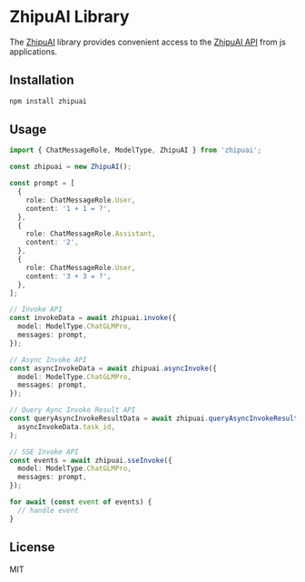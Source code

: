 # ZhipuAI Library

The [ZhipuAI](https://open.bigmodel.cn) library provides convenient access to the [ZhipuAI API](https://open.bigmodel.cn/dev/api) from js applications.

## Installation

```bash
npm install zhipuai
```

## Usage

```ts
import { ChatMessageRole, ModelType, ZhipuAI } from 'zhipuai';

const zhipuai = new ZhipuAI();

const prompt = [
  {
    role: ChatMessageRole.User,
    content: '1 + 1 = ?',
  },
  {
    role: ChatMessageRole.Assistant,
    content: '2',
  },
  {
    role: ChatMessageRole.User,
    content: '3 + 3 = ?',
  },
];

// Invoke API
const invokeData = await zhipuai.invoke({
  model: ModelType.ChatGLMPro,
  messages: prompt,
});

// Async Invoke API
const asyncInvokeData = await zhipuai.asyncInvoke({
  model: ModelType.ChatGLMPro,
  messages: prompt,
});

// Query Aync Invoke Result API
const queryAsyncInvokeResultData = await zhipuai.queryAsyncInvokeResult(
  asyncInvokeData.task_id,
);

// SSE Invoke API
const events = await zhipuai.sseInvoke({
  model: ModelType.ChatGLMPro,
  messages: prompt,
});

for await (const event of events) {
  // handle event
}
```

## License

MIT
